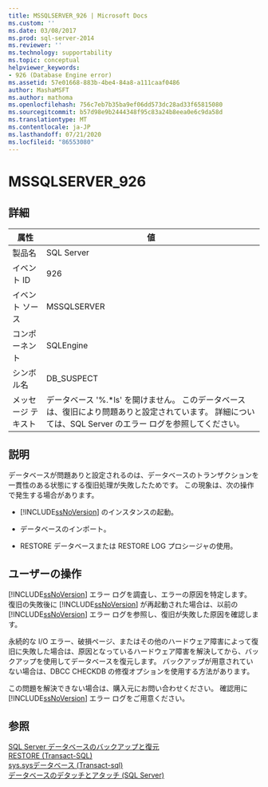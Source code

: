 ```yaml
---
title: MSSQLSERVER_926 | Microsoft Docs
ms.custom: ''
ms.date: 03/08/2017
ms.prod: sql-server-2014
ms.reviewer: ''
ms.technology: supportability
ms.topic: conceptual
helpviewer_keywords:
- 926 (Database Engine error)
ms.assetid: 57e01668-883b-4be4-84a8-a111caaf0486
author: MashaMSFT
ms.author: mathoma
ms.openlocfilehash: 756c7eb7b35ba9ef06dd573dc28ad33f65815080
ms.sourcegitcommit: b57d98e9b2444348f95c83a24b8eea0e6c9da58d
ms.translationtype: MT
ms.contentlocale: ja-JP
ms.lasthandoff: 07/21/2020
ms.locfileid: "86553080"
---
```

# <a name="mssqlserver_926"></a>MSSQLSERVER_926
    
## <a name="details"></a>詳細  
  
|属性|値|  
|-|-|  
|製品名|SQL Server|  
|イベント ID|926|  
|イベント ソース|MSSQLSERVER|  
|コンポーネント|SQLEngine|  
|シンボル名|DB_SUSPECT|  
|メッセージ テキスト|データベース '%.*ls' を開けません。 このデータベースは、復旧により問題ありと設定されています。 詳細については、SQL Server のエラー ログを参照してください。|  
  
## <a name="explanation"></a>説明  
 データベースが問題ありと設定されるのは、データベースのトランザクションを一貫性のある状態にする復旧処理が失敗したためです。 この現象は、次の操作で発生する場合があります。  
  
-   [!INCLUDE[ssNoVersion](../../includes/ssnoversion-md.md)] のインスタンスの起動。  
  
-   データベースのインポート。  
  
-   RESTORE データベースまたは RESTORE LOG プロシージャの使用。  
  
## <a name="user-action"></a>ユーザーの操作  
 [!INCLUDE[ssNoVersion](../../includes/ssnoversion-md.md)] エラー ログを調査し、エラーの原因を特定します。 復旧の失敗後に [!INCLUDE[ssNoVersion](../../includes/ssnoversion-md.md)] が再起動された場合は、以前の [!INCLUDE[ssNoVersion](../../includes/ssnoversion-md.md)] エラー ログを参照し、復旧が失敗した原因を確認します。  
  
 永続的な I/O エラー、破損ページ、またはその他のハードウェア障害によって復旧に失敗した場合は、原因となっているハードウェア障害を解決してから、バックアップを使用してデータベースを復元します。 バックアップが用意されていない場合は、DBCC CHECKDB の修復オプションを使用する方法があります。  
  
 この問題を解決できない場合は、購入元にお問い合わせください。 確認用に [!INCLUDE[ssNoVersion](../../includes/ssnoversion-md.md)] エラー ログをご用意ください。  
  
## <a name="see-also"></a>参照  
 [SQL Server データベースのバックアップと復元](../backup-restore/back-up-and-restore-of-sql-server-databases.md)   
 [RESTORE &#40;Transact-SQL&#41;](/sql/t-sql/statements/restore-statements-transact-sql)   
 [sys.sysデータベース &#40;Transact-sql&#41;](/sql/relational-databases/system-compatibility-views/sys-sysdatabases-transact-sql)   
 [データベースのデタッチとアタッチ &#40;SQL Server&#41;](../../relational-databases/databases/database-detach-and-attach-sql-server.md)  
  
  
